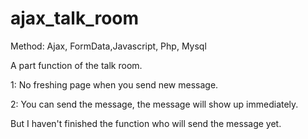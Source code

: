 # ajax_talk_room

Method: Ajax, FormData,Javascript, Php, Mysql

A part function of the talk room.

1: No freshing page when you send new message.

2: You can send the message, the message will show up immediately.

But I haven't finished the function who will send the message yet.
 
